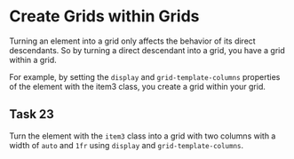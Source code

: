 # Create Grids within Grids
Turning an element into a grid only affects the behavior of its direct descendants. So by turning a direct descendant into a grid, you have a grid within a grid.

For example, by setting the `display` and `grid-template-columns` properties of the element with the item3 class, you create a grid within your grid.
## Task 23
Turn the element with the `item3` class into a grid with two columns with a width of `auto` and `1fr` using `display` and `grid-template-columns`.
